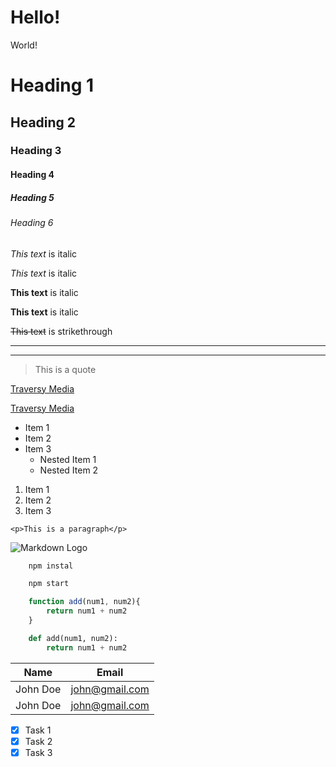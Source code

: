 # Hello!

World!
<!-- Headings --->
# Heading 1
## Heading 2
### Heading 3
#### Heading 4
##### Heading 5
###### Heading 6

<!-- Italics --->
*This text* is italic

_This text_ is italic

<!-- Strong --->
**This text** is italic

__This text__ is italic

<!-- Strikethrough --->
~~This text~~ is strikethrough

<!-- Horizontal Rule --->

---
___

<!-- Blockquote --->
>This is a quote

<!-- Links --->
[Traversy Media](https://app.wizer.me/learn/8E1G3N#)

[Traversy Media](https://app.wizer.me/learn/8E1G3N# "Traversy Media")

<!-- UL -->
* Item 1
* Item 2
* Item 3
    * Nested Item 1
    * Nested Item 2

<!-- OL -->
1. Item 1
1. Item 2
1. Item 3

<!-- Inline Code Block -->
`<p>This is a paragraph</p>`

<!-- Images -->
![Markdown Logo](http://markdown-here.com/img/icon256.png)

<!-- GitHub Markdown-->

<!-- Code Block -->
```bash
    npm instal

    npm start
```

```javascript
    function add(num1, num2){
        return num1 + num2
    }
```

```python
    def add(num1, num2):
        return num1 + num2
```

<!-- Tables -->
| Name   | Email        |
|--------|--------------|
|John Doe|john@gmail.com|
|John Doe|john@gmail.com|

<!-- Task List -->

* [x] Task 1
* [x] Task 2
* [x] Task 3
